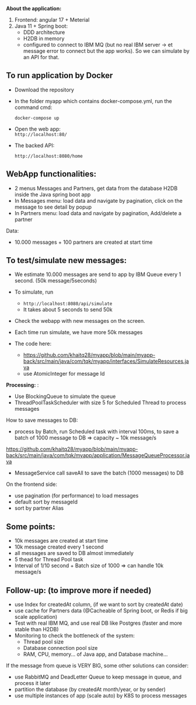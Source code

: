 
**About the application:**

1. Frontend: angular 17 + Meterial
2. Java 11 + Spring boot:
    - DDD  architecture
    - H2DB  in memory
    - configured to connect to IBM MQ (but no real IBM server -> et message error to connect but 
      the app works). So we can simulate by an API for that.

##  To run application by Docker

- Download the repository
- In the folder myapp which contains docker-compose.yml, run the command cmd:

     `docker-compose up`

- Open the web app:  
     `http://localhost:80/`
- The backed API:
   
    `http://localhost:8080/home`


##  WebApp functionalities:
- 2 menus Messages and Partners, get data from the database H2DB inside the Java spring boot app
- In Messages menu: load data and navigate by pagination, click on the message to see detail by popup
- In Partners menu: load data and navigate by pagination, Add/delete a partner

Data: 
-  10.000 messages + 100 partners are created at start time

##  To test/simulate new messages:

- We estimate 10.000 messages are send to app by IBM Queue every 1 second. (50k message/5seconds)
- To simulate, run 
  - `http://localhost:8080/api/simulate`
  - It takes about 5 seconds to send 50k
  
- Check the webapp with new messages on the screen. 
- Each time run simulate, we have more 50k messages

- The code here: 
  - https://github.com/khaitq28/myapp/blob/main/myapp-back/src/main/java/com/tqk/myapp/interfaces/SimulateResources.java
  - use AtomicInteger for message Id

**Processing:** :

- Use  BlockingQueue<String> to simulate the queue
- ThreadPoolTaskScheduler with size 5 for Scheduled Thread to process messages

How to save messages to DB:
- process by Batch, run Scheduled task with interval 100ms, to save a batch of 1000 message to DB => capacity ~ 10k message/s

https://github.com/khaitq28/myapp/blob/main/myapp-back/src/main/java/com/tqk/myapp/application/MessageQueueProcessor.java

- MessageService call saveAll to save the batch (1000 messages) to DB


On the frontend side:
- use pagination (for performance) to load messages
- default sort by messageId
- sort by partner Alias



##  Some points:

- 10k messages are created at start time
- 10k message created every 1 second
- all messages are saved to DB almost immediately 
- 5 thead for Thread Pool task
- Interval of 1/10 second + Batch size of 1000 => can handle 10k message/s



##  Follow-up: (to improve more if needed)
- use Index for createdAt column, (if we want to sort by createdAt date)
- use cache for Partners data  (@Cacheable of Spring boot, or Redis if big scale application)
- Test with real IBM MQ, and use real DB like Postgres (faster and more stable than H2DB)
- Monitoring to check the bottleneck of the system:
  - Thread pool size
  - Database connection pool size
  - RAM, CPU, memory... of Java app, and Database machine...

If the message from queue is VERY BIG, some other solutions can consider:

- use RabbitMQ and DeadLetter Queue to keep message in queue, and process it later
- partition the database (by createdAt month/year, or by sender)
- use multiple instances of app (scale auto) by K8S  to process messages
